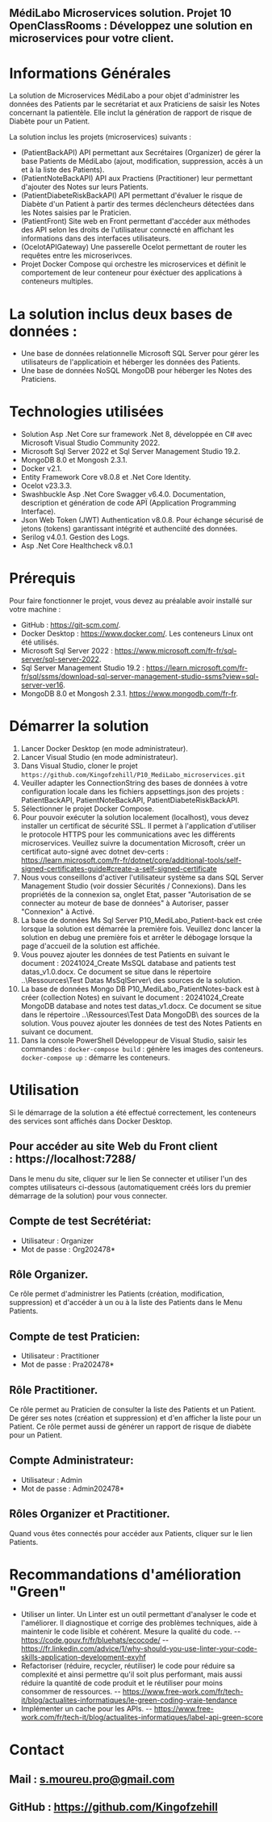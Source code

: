 MédiLabo Microservices solution.
Projet 10 OpenClassRooms : Développez une solution en microservices pour votre client.
---
# Informations Générales
La solution de Microservices MédiLabo a pour objet d'administrer les données des Patients par le secrétariat et aux Praticiens de saisir les Notes concernant la patientèle. Elle inclut la génération de rapport de risque de Diabète pour un Patient.

La solution inclus les projets (microservices) suivants : 
- (PatientBackAPI) API permettant aux Secrétaires (Organizer) de gérer la base Patients de MédiLabo (ajout, modification, suppression, accès à un et à la liste des Patients).
- (PatientNoteBackAPI) API aux Practiens (Practitioner) leur permettant d'ajouter des Notes sur leurs Patients.
- (PatientDiabeteRiskBackAPI) API permettant d'évaluer le risque de Diabète d'un Patient à partir des termes déclencheurs détectées dans les Notes saisies par le Praticien.
- (PatientFront) Site web en Front permettant d'accéder aux méthodes des API selon les droits de l'utilisateur connecté en affichant les informations dans des interfaces utilisateurs.
- (OcelotAPIGateway) Une passerelle Ocelot permettant de router les requêtes entre les microserivces.
- Projet Docker Compose qui orchestre les microservices et définit le comportement de leur conteneur pour éxéctuer des applications à conteneurs multiples. 

# La solution inclus deux bases de données : 
- Une base de données relationnelle Microsoft SQL Server pour gérer les utilisateurs de l'applicatioin et héberger les données des Patients.
- Une base de données NoSQL MongoDB pour héberger les Notes des Praticiens.

# Technologies utilisées  
  - Solution Asp .Net Core sur framework .Net 8, développée en C# avec Microsoft Visual Studio Community 2022.
  - Microsoft Sql Server 2022 et Sql Server Management Studio 19.2.
  - MongoDB 8.0 et Mongosh 2.3.1.
  - Docker v2.1. 
  - Entity Framework Core v8.0.8 et .Net Core Identity.
  - Ocelot v23.3.3.
  - Swashbuckle Asp .Net Core Swagger v6.4.0. Documentation, description et génération de code APÏ (Application Programming Interface).
  - Json Web Token (JWT) Authentication v8.0.8. Pour échange sécurisé de jetons (tokens) garantissant intégrité et authenciité des données.  
  - Serilog v4.0.1. Gestion des Logs.
  - Asp .Net Core Healthcheck v8.0.1

# Prérequis    
Pour faire fonctionner le projet, vous devez au préalable avoir installé sur votre machine :
  - GitHub : https://git-scm.com/.
  - Docker Desktop : https://www.docker.com/. Les conteneurs Linux ont été utilisés.
  - Microsoft Sql Server 2022 : https://www.microsoft.com/fr-fr/sql-server/sql-server-2022.
  - Sql Server Management Studio 19.2 : https://learn.microsoft.com/fr-fr/sql/ssms/download-sql-server-management-studio-ssms?view=sql-server-ver16.
  - MongoDB 8.0 et Mongosh 2.3.1. https://www.mongodb.com/fr-fr.

# Démarrer la solution
  1. Lancer Docker Desktop (en mode administrateur).
  2. Lancer Visual Studio (en mode administrateur).
  3. Dans Visual Studio, cloner le projet `https://github.com/Kingofzehill/P10_MediLabo_microservices.git`
  4. Veuiller adapter les ConnectionString des bases de données à votre configuration locale dans les fichiers appsettings.json des projets : PatientBackAPI, PatientNoteBackAPI, PatientDiabeteRiskBackAPI. 
  5. Sélectionner le projet Docker Compose.
  6. Pour pouvoir exécuter la solution localement (localhost), vous devez installer un certificat de sécurité SSL. Il permet à l'application d'utiliser le protocole HTTPS pour les communications avec les différents microservices.
  Veuillez suivre la documentation Microsoft, créer un certificat auto-signé avec dotnet dev-certs : https://learn.microsoft.com/fr-fr/dotnet/core/additional-tools/self-signed-certificates-guide#create-a-self-signed-certificate 
  7. Nous vous conseillons d'activer l'utilisateur système sa dans SQL Server Management Studio (voir dossier Sécurités / Connexions). Dans les propriétés de la connexion sa, onglet Etat, passer "Autorisation de se connecter au moteur de base de données" à Autoriser, passer "Connexion" à Activé.
  8. La base de données Ms Sql Server P10_MediLabo_Patient-back est crée lorsque la solution est démarrée la première fois. Veuillez donc lancer la solution en debug une première fois et arrêter le débogage lorsque la page d'accueil de la solution est affichée.
  9. Vous pouvez ajouter les données de test Patients en suivant le document : 20241024_Create MsSQL database and patients test datas_v1.0.docx. Ce document se situe dans le répertoire ..\Ressources\Test Datas MsSqlServer\ des sources de la solution.  
  10. La base de données Mongo DB P10_MediLabo_PatientNotes-back est à créer (collection Notes) en suivant le document  : 20241024_Create MongoDB database and notes test datas_v1.docx.
  Ce document se situe dans le répertoire ..\Ressources\Test Data MongoDB\ des sources de la solution. Vous pouvez ajouter les données de test des Notes Patients en suivant ce document.
  11. Dans la console PowerShell Développeur de Visual Studio, saisir les commandes :
  `docker-compose build` : génère les images des conteneurs.
  `docker-compose up` : démarre les conteneurs.

  
# Utilisation
Si le démarrage de la solution a été effectué correctement, les conteneurs des services sont affichés dans Docker Desktop.
## Pour accéder au site Web du Front client : https://localhost:7288/
Dans le menu du site, cliquer sur le lien Se connecter et utiliser l'un des comptes utilisateurs ci-dessous (automatiquement créés lors du premier démarrage de la solution) pour vous connecter.

## __Compte de test Secrétériat__:
- Utilisateur : Organizer
- Mot de passe : Org202478*
## Rôle Organizer.
Ce rôle permet d'administrer les Patients (création, modification, suppression) et d'accéder à un ou à la liste des Patients dans le Menu Patients. 
## __Compte de test Praticien__:
- Utilisateur : Practitioner
- Mot de passe : Pra202478*
## Rôle Practitioner.
Ce rôle permet au Praticien de consulter la liste des Patients et un Patient. De gérer ses notes (création et suppression) et d'en afficher la liste pour un Patient. 
Ce rôle permet aussi de générer un rapport de risque de diabète pour un Patient.
## __Compte Administrateur__:
- Utilisateur : Admin
- Mot de passe : Admin202478*
## Rôles Organizer et Practitioner.

Quand vous êtes connectés pour accéder aux Patients, cliquer sur le lien Patients.

# Recommandations d'amélioration "Green"
- Utiliser un linter. Un Linter est un outil permettant d'analyser le code et l'améliorer. Il diagnostique et corrige des problèmes techniques, aide à maintenir le code lisible et cohérent. Mesure la qualité du code.
-- https://code.gouv.fr/fr/bluehats/ecocode/
-- https://fr.linkedin.com/advice/1/why-should-you-use-linter-your-code-skills-application-development-exyhf
- Refactoriser (réduire, recycler, réutiliser) le code pour réduire sa complexité et ainsi permettre qu'il soit plus performant, mais aussi réduire la quantité de code produit et le réutiliser pour moins consommer de ressources.
-- https://www.free-work.com/fr/tech-it/blog/actualites-informatiques/le-green-coding-vraie-tendance
- Implémenter un cache pour les APIs.
-- https://www.free-work.com/fr/tech-it/blog/actualites-informatiques/label-api-green-score

# Contact
## Mail : s.moureu.pro@gmail.com
## GitHub : https://github.com/Kingofzehill
